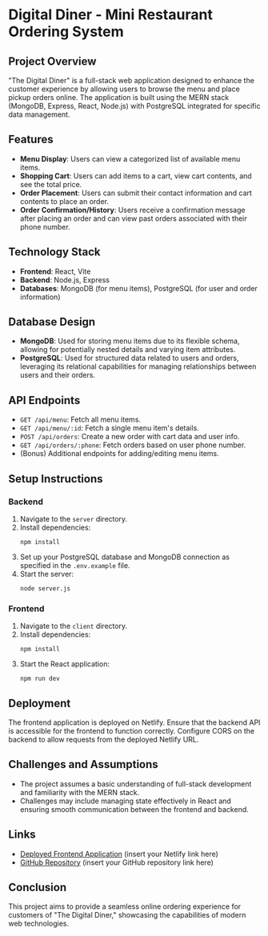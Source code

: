 # Digital Diner - Mini Restaurant Ordering System

## Project Overview
"The Digital Diner" is a full-stack web application designed to enhance the customer experience by allowing users to browse the menu and place pickup orders online. The application is built using the MERN stack (MongoDB, Express, React, Node.js) with PostgreSQL integrated for specific data management.

## Features
- **Menu Display**: Users can view a categorized list of available menu items.
- **Shopping Cart**: Users can add items to a cart, view cart contents, and see the total price.
- **Order Placement**: Users can submit their contact information and cart contents to place an order.
- **Order Confirmation/History**: Users receive a confirmation message after placing an order and can view past orders associated with their phone number.

## Technology Stack
- **Frontend**: React, Vite
- **Backend**: Node.js, Express
- **Databases**: MongoDB (for menu items), PostgreSQL (for user and order information)

## Database Design
- **MongoDB**: Used for storing menu items due to its flexible schema, allowing for potentially nested details and varying item attributes.
- **PostgreSQL**: Used for structured data related to users and orders, leveraging its relational capabilities for managing relationships between users and their orders.

## API Endpoints
- `GET /api/menu`: Fetch all menu items.
- `GET /api/menu/:id`: Fetch a single menu item's details.
- `POST /api/orders`: Create a new order with cart data and user info.
- `GET /api/orders/:phone`: Fetch orders based on user phone number.
- (Bonus) Additional endpoints for adding/editing menu items.

## Setup Instructions
### Backend
1. Navigate to the `server` directory.
2. Install dependencies:
   ```
   npm install
   ```
3. Set up your PostgreSQL database and MongoDB connection as specified in the `.env.example` file.
4. Start the server:
   ```
   node server.js
   ```

### Frontend
1. Navigate to the `client` directory.
2. Install dependencies:
   ```
   npm install
   ```
3. Start the React application:
   ```
   npm run dev
   ```

## Deployment
The frontend application is deployed on Netlify. Ensure that the backend API is accessible for the frontend to function correctly. Configure CORS on the backend to allow requests from the deployed Netlify URL.

## Challenges and Assumptions
- The project assumes a basic understanding of full-stack development and familiarity with the MERN stack.
- Challenges may include managing state effectively in React and ensuring smooth communication between the frontend and backend.

## Links
- [Deployed Frontend Application](#) (insert your Netlify link here)
- [GitHub Repository](#) (insert your GitHub repository link here)

## Conclusion
This project aims to provide a seamless online ordering experience for customers of "The Digital Diner," showcasing the capabilities of modern web technologies.